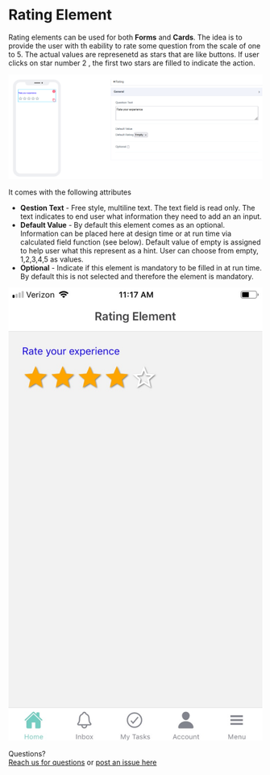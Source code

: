 # Rating Element

Rating elements can be used for both **Forms** and **Cards**. The idea is to provide the user with th eability to rate some question from the scale of one to 5. The actual values are represenetd as stars that are like buttons. If user clicks on star number 2 , the first two stars are filled to indicate the action. 

![image1](../../../../images/cards/elements/rating/rating1.png)

It comes with the following attributes


- **Qestion Text** - Free style, multiline text. The text field is read only. The text indicates to end user what information they need to add an an input. 
- **Default Value** - By default this element comes as an optional. Information can be placed here at design time or at run time via calculated field function (see below). Default value of empty is assigned to help user what this represent as a hint. User can choose from empty, 1,2,3,4,5 as values. 
- **Optional** - Indicate if this element is mandatory to be filled in at run time. By default this is not selected and therefore the element is mandatory. 


![image2](../../../../images/cards/elements/rating/rating2.jpg)

Questions? <br>  <a href="https://www.acenji.com/contact" target="_blank" rel="noopener">Reach us for questions</a>   or <a href="https://github.com/acenji/acenji-help/issues" target="_blank" rel="noopener">post an issue here</a> 











